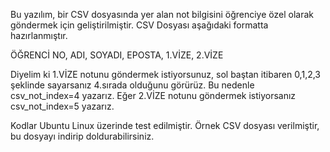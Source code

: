 Bu yazılım, bir CSV dosyasında yer alan not bilgisini öğrenciye özel olarak göndermek için geliştirilmiştir.  CSV Dosyası aşağıdaki formatta hazırlanmıştır.

ÖĞRENCİ NO, ADI, SOYADI, EPOSTA, 1.VİZE, 2.VİZE

Diyelim ki 1.VİZE notunu göndermek istiyorsunuz, sol baştan itibaren 0,1,2,3 şeklinde sayarsanız 4.sırada olduğunu görürüz. Bu nedenle csv_not_index=4 yazarız. Eğer 2.VİZE notunu göndermek istiyorsanız csv_not_index=5 yazarız. 


Kodlar Ubuntu Linux üzerinde test edilmiştir. 
Örnek CSV dosyası verilmiştir, bu dosyayı indirip doldurabilirsiniz.
